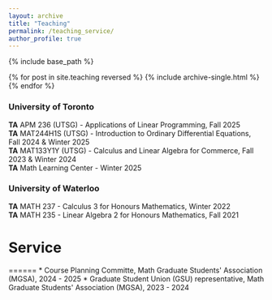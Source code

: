 ```yaml
---
layout: archive
title: "Teaching"
permalink: /teaching_service/
author_profile: true
---
```


{% include base_path %}

{% for post in site.teaching reversed %}
  {% include archive-single.html %}
{% endfor %}

<!--- Changes and Updates Start Here -->

### University of Toronto
**TA** APM 236 (UTSG) - Applications of Linear Programming, Fall 2025 \
**TA** MAT244H1S (UTSG) - Introduction to Ordinary Differential Equations, Fall 2024 & Winter 2025 \
**TA** MAT133Y1Y (UTSG) - Calculus and Linear Algebra for Commerce, Fall 2023 & Winter 2024 \
**TA** Math Learning Center - Winter 2025

### University of Waterloo
**TA** MATH 237 - Calculus 3 for Honours Mathematics, Winter 2022 \
**TA** MATH 235 - Linear Algebra 2 for Honours Mathematics, Fall 2021


<!--- <span> **Service** </span> --->
<h1 class="page__title">Service</h1>
======
* Course Planning Committe, Math Graduate Students' Association (MGSA), 2024 - 2025
* Graduate Student Union (GSU) representative, Math Graduate Students' Association (MGSA), 2023 - 2024